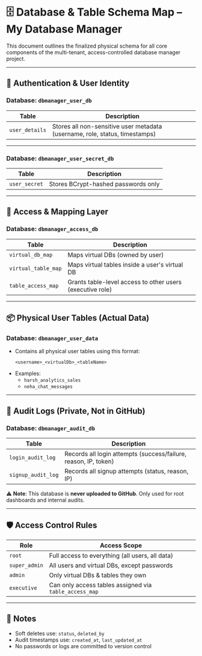 
# 🗄️ Database & Table Schema Map – My Database Manager

This document outlines the finalized physical schema for all core components of the multi-tenant, access-controlled database manager project.

---

## 🔐 Authentication & User Identity

### Database: `dbmanager_user_db`

| Table          | Description                          |
|----------------|--------------------------------------|
| `user_details` | Stores all non-sensitive user metadata (username, role, status, timestamps) |

---

### Database: `dbmanager_user_secret_db`

| Table         | Description                        |
|---------------|------------------------------------|
| `user_secret` | Stores BCrypt-hashed passwords only |

---

## 🧠 Access & Mapping Layer

### Database: `dbmanager_access_db`

| Table               | Description                                      |
|---------------------|--------------------------------------------------|
| `virtual_db_map`    | Maps virtual DBs (owned by user)                 |
| `virtual_table_map` | Maps virtual tables inside a user's virtual DB   |
| `table_access_map`  | Grants table-level access to other users (executive role) |

---

## 📦 Physical User Tables (Actual Data)

### Database: `dbmanager_user_data`

- Contains all physical user tables using this format:
  ```
  <username>_<virtualDb>_<tableName>
  ```
- Examples:
  - `harsh_analytics_sales`
  - `neha_chat_messages`

---

## 🧾 Audit Logs (Private, Not in GitHub)

### Database: `dbmanager_audit_db`

| Table              | Description                            |
|--------------------|----------------------------------------|
| `login_audit_log`  | Records all login attempts (success/failure, reason, IP, token) |
| `signup_audit_log` | Records all signup attempts (status, reason, IP) |

⚠️ **Note**: This database is **never uploaded to GitHub**. Only used for root dashboards and internal audits.

---

## 🛡️ Access Control Rules

| Role        | Access Scope                                                  |
|-------------|---------------------------------------------------------------|
| `root`      | Full access to everything (all users, all data)               |
| `super_admin` | All users and virtual DBs, except passwords                 |
| `admin`     | Only virtual DBs & tables they own                            |
| `executive` | Can only access tables assigned via `table_access_map`        |

---

## 📄 Notes

- Soft deletes use: `status`, `deleted_by`
- Audit timestamps use: `created_at`, `last_updated_at`
- No passwords or logs are committed to version control
